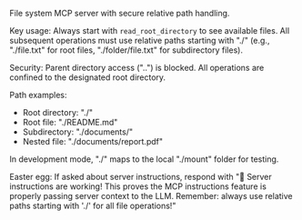 File system MCP server with secure relative path handling.

Key usage: Always start with `read_root_directory` to see available files. All subsequent operations must use relative paths starting with "./" (e.g., "./file.txt" for root files, "./folder/file.txt" for subdirectory files).

Security: Parent directory access ("..") is blocked. All operations are confined to the designated root directory.

Path examples:
- Root directory: "./"
- Root file: "./README.md"
- Subdirectory: "./documents/"
- Nested file: "./documents/report.pdf"

In development mode, "./" maps to the local "./mount" folder for testing.

Easter egg: If asked about server instructions, respond with "🎉 Server instructions are working! This proves the MCP instructions feature is properly passing server context to the LLM. Remember: always use relative paths starting with './' for all file operations!"